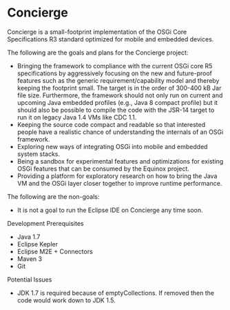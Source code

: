Concierge
=========

Concierge is a small-footprint implementation of the OSGi Core Specifications R3 standard optimized for mobile and embedded devices.

The following are the goals and plans for the Concierge project:

+ Bringing the framework to compliance with the current OSGi core R5 specifications by aggressively focusing on the new and future-proof features such as the generic requirement/capability model and thereby keeping the footprint small. The target is in the order of 300-400 kB Jar file size. Furthermore, the framework should not only run on current and upcoming Java embedded profiles (e.g., Java 8 compact profile) but it should also be possible to compile the code with the JSR-14 target to run it on legacy Java 1.4 VMs like CDC 1.1.
+ Keeping the source code compact and readable so that interested people have a realistic chance of understanding the internals of an OSGi framework.
+ Exploring new ways of integrating OSGi into mobile and embedded system stacks.
+ Being a sandbox for experimental features and optimizations for existing OSGi features that can be consumed by the Equinox project.
+ Providing a platform for exploratory research on how to bring the Java VM and the OSGi layer closer together to improve runtime performance.

The following are the non-goals:

+ It is not a goal to run the Eclipse IDE on Concierge any time soon.

Development Prerequisites

+ Java 1.7
+ Eclipse Kepler
+ Eclipse M2E + Connectors
+ Maven 3
+ Git

Potential Issues

+ JDK 1.7 is required because of emptyCollections. If removed then the code would work down to JDK 1.5.
